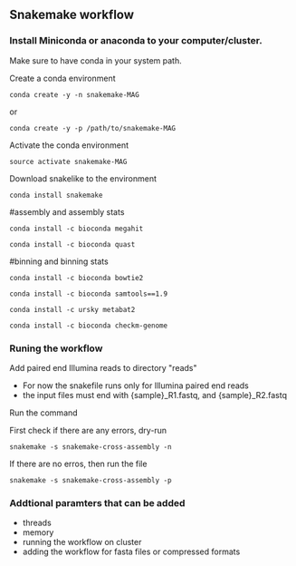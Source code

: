 ## Snakemake workflow 

### Install Miniconda or anaconda to your computer/cluster. 
Make sure to have conda in your system path. 

Create a conda environment

`conda create -y -n snakemake-MAG`

or 

`conda create -y -p /path/to/snakemake-MAG`

Activate the conda environment 

`source activate snakemake-MAG`

Download snakelike to the environment

`conda install snakemake`

#assembly and assembly stats

`conda install -c bioconda megahit`

`conda install -c bioconda quast`

#binning and binning stats

`conda install -c bioconda bowtie2`

`conda install -c bioconda samtools==1.9`

`conda install -c ursky metabat2`

`conda install -c bioconda checkm-genome`
 
### Runing the workflow

Add paired end Illumina reads to directory "reads" 
- For now the snakefile runs only for Illumina paired end reads 
- the input files must end with {sample}_R1.fastq, and {sample}_R2.fastq

Run the command 

First check if there are any errors, dry-run

`snakemake -s snakemake-cross-assembly -n` 

If there are no erros, then run the file 

`snakemake -s snakemake-cross-assembly -p`

### Addtional paramters that can be added 
- threads 
- memory
- running the workflow on cluster 
- adding the workflow for fasta files or compressed formats
